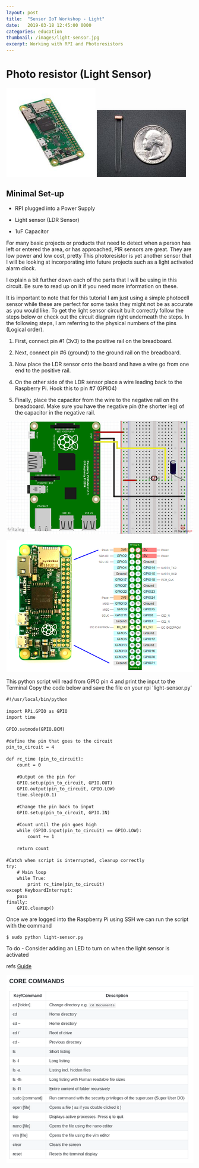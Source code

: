 ```yaml
---
layout: post
title:  "Sensor IoT Workshop - Light"
date:   2019-03-18 12:45:00 0000
categories: education
thumbnail: /images/light-sensor.jpg
excerpt: Working with RPI and Photoresistors
---
```




# Photo resistor (Light Sensor)

![alt text](/images/rpizero.jpg)
![alt text](/images/light-sensor.jpg)

## Minimal Set-up

* RPI plugged into a Power Supply

* Light sensor (LDR Sensor)

* 1uF Capacitor

For many basic projects or products that need to detect when a person has left or entered the area, or has approached, PIR sensors are great. They are low power and low cost, pretty This photoresistor is yet another sensor that I will be looking at incorporating into future projects such as a light activated alarm clock.

I explain a bit further down each of the parts that I will be using in this circuit. Be sure to read up on it if you need more information on these.

It is important to note that for this tutorial I am just using a simple photocell sensor while these are perfect for some tasks they might not be as accurate as you would like.
To get the light sensor circuit built correctly follow the steps below or check out the circuit diagram right underneath the steps. In the following steps, I am referring to the physical numbers of the pins (Logical order).

1. First, connect pin #1 (3v3) to the positive rail on the breadboard.

2. Next, connect pin #6 (ground) to the ground rail on the breadboard.

3. Now place the LDR sensor onto the board and have a wire go from one end to the positive rail.

4. On the other side of the LDR sensor place a wire leading back to the Raspberry Pi. Hook this to pin #7 (GPIO4)

5. Finally, place the capacitor from the wire to the negative rail on the breadboard. Make sure you have the negative pin (the shorter leg) of the capacitor in the negative rail.


![alt text](/images/Light-Sensor-Circuit.jpg)

![alt text](/images/gpio-pizero.png)

This python script will read from GPIO pin 4 and print the input to the Terminal
Copy the code below and save the file on your rpi 'light-sensor.py'
```
#!/usr/local/bin/python

import RPi.GPIO as GPIO
import time

GPIO.setmode(GPIO.BCM)

#define the pin that goes to the circuit
pin_to_circuit = 4

def rc_time (pin_to_circuit):
    count = 0

    #Output on the pin for
    GPIO.setup(pin_to_circuit, GPIO.OUT)
    GPIO.output(pin_to_circuit, GPIO.LOW)
    time.sleep(0.1)

    #Change the pin back to input
    GPIO.setup(pin_to_circuit, GPIO.IN)

    #Count until the pin goes high
    while (GPIO.input(pin_to_circuit) == GPIO.LOW):
        count += 1

    return count

#Catch when script is interrupted, cleanup correctly
try:
    # Main loop
    while True:
        print rc_time(pin_to_circuit)
except KeyboardInterrupt:
    pass
finally:
    GPIO.cleanup()

```

Once we are logged into the Raspberry Pi using SSH we can run the script with the command
```
$ sudo python light-sensor.py
```

To do -
Consider adding an LED to turn on when the light sensor is activated

refs
[Guide](https://pimylifeup.com/raspberry-pi-light-sensor/)


![alt text](/images/terminal-commands.png)
